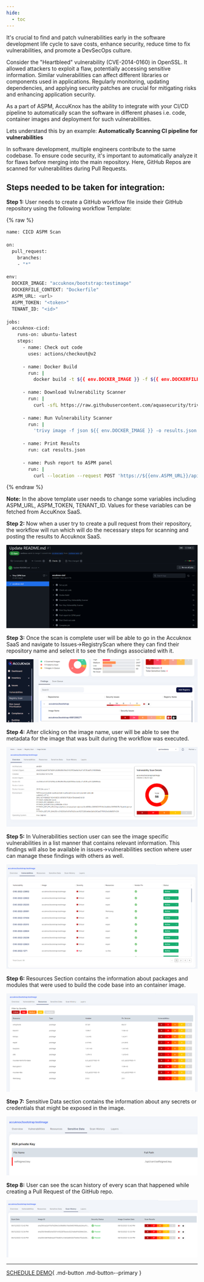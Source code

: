 ```yaml
---
hide:
  - toc
---
```


It's crucial to find and patch vulnerabilities early in the software development life cycle to save costs, enhance security, reduce time to fix vulnerabilities, and promote a DevSecOps culture.

Consider the "Heartbleed" vulnerability (CVE-2014-0160) in OpenSSL. It allowed attackers to exploit a flaw, potentially accessing sensitive information. Similar vulnerabilities can affect different libraries or components used in applications. Regularly monitoring, updating dependencies, and applying security patches are crucial for mitigating risks and enhancing application security.

As a part of ASPM, AccuKnox has the ability to integrate with your CI/CD pipeline to automatically scan the software in different phases i.e. code, container images and deployment for such vulnerabilities.


Lets understand this by an example: **Automatically Scanning CI pipeline for vulnerabilities**

In software development, multiple engineers contribute to the same codebase. To ensure code security, it's important to automatically analyze it for flaws before merging into the main repository. Here, GitHub Repos are scanned for vulnerabilities during Pull Requests.

## Steps needed to be taken for integration:

**Step 1:** User needs to create a GitHub workflow file inside their GitHub repository using the following workflow Template:

{% raw %}
```sh
name: CICD ASPM Scan

on:
  pull_request:
    branches:
    - "*"

env:
  DOCKER_IMAGE: "accuknox/bootstrap:testimage"
  DOCKERFILE_CONTEXT: "Dockerfile"
  ASPM_URL: <url>
  ASPM_TOKEN: "<token>"
  TENANT_ID: "<id>"

jobs:
  accuknox-cicd:
    runs-on: ubuntu-latest
    steps:
      - name: Check out code
        uses: actions/checkout@v2

      - name: Docker Build
        run: |
          docker build -t ${{ env.DOCKER_IMAGE }} -f ${{ env.DOCKERFILE_CONTEXT }} .

      - name: Download Vulnerability Scanner
        run: |
          curl -sfL https://raw.githubusercontent.com/aquasecurity/trivy/main/contrib/install.sh | sh -s -- -b /usr/local/bin

      - name: Run Vulnerability Scanner
        run: |
          'trivy image -f json ${{ env.DOCKER_IMAGE }} -o results.json'

      - name: Print Results
        run: cat results.json

      - name: Push report to ASPM panel
        run: |
          curl --location --request POST 'https://${{env.ASPM_URL}}/api/v1/artifact/?tenant_id=${{ env.TENANT_ID }}&data_type=TR&save_to_s3=false' --header 'Authorization: Bearer ${{ env.ASPM_TOKEN }}' --form 'file=@"./results.json"'
```
{% endraw %}

**Note:** In the above template user needs to change some variables including ASPM_URL, ASPM_TOKEN, TENANT_ID. Values for these variables can be fetched from AccuKnox SaaS. 

**Step 2:** Now when a user try to create a pull request from their repository, the workflow will run which will do the necessary steps for scanning and posting the results to Accuknox SaaS.

![](images/cicd-sec/cicd-sec-0.png)

**Step 3:** Once the scan is complete user will be able to go in the Accuknox SaaS and navigate to Issues->RegistryScan where they can find their repository name and select it to see the findings associated with it.

![](images/cicd-sec/cicd-sec-1.png)

**Step 4:** After clicking on the image name, user will be able to see the metadata for the image that was built during the workflow was executed.

![](images/cicd-sec/cicd-sec-2.png)

**Step 5:** In Vulnerabilities section user can see the image specific vulnerabilities in a list manner that contains relevant information. This findings will also be available in issues->vulnerabilities section where user can manage these findings with others as well.

![](images/cicd-sec/cicd-sec-3.png)

**Step 6:** Resources Section contains the information about packages and modules that were used to build the code base into an container image.

![](images/cicd-sec/cicd-sec-4.png)

**Step 7:** Sensitive Data section contains the information about any secrets or credentials that might be exposed in the image.

![](images/cicd-sec/cicd-sec-5.png)

**Step 8:** User can see the scan history of every scan that happened while creating a Pull Request of the GitHub repo. 

![](images/cicd-sec/cicd-sec-6.png)


 - - - 
[SCHEDULE DEMO](https://www.accuknox.com/contact-us){ .md-button .md-button--primary }
